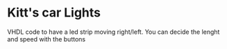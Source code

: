 # Kitt's car Lights
VHDL code to have a led strip moving right/left. You can decide the lenght and speed with the buttons
